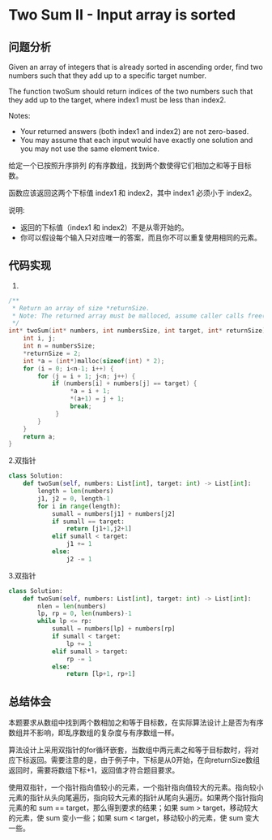 #  Two Sum II - Input array is sorted

## 问题分析

Given an array of integers that is already sorted in ascending order, find two numbers such that they add up to a specific target number.

The function twoSum should return indices of the two numbers such that they add up to the target, where index1 must be less than index2.

Notes:

* Your returned answers (both index1 and index2) are not zero-based.
* You may assume that each input would have exactly one solution and you may not use the same element twice.

给定一个已按照升序排列 的有序数组，找到两个数使得它们相加之和等于目标数。

函数应该返回这两个下标值 index1 和 index2，其中 index1 必须小于 index2。

说明:

* 返回的下标值（index1 和 index2）不是从零开始的。
* 你可以假设每个输入只对应唯一的答案，而且你不可以重复使用相同的元素。

## 代码实现

1.
``` C
/**
 * Return an array of size *returnSize.
 * Note: The returned array must be malloced, assume caller calls free().
 */
int* twoSum(int* numbers, int numbersSize, int target, int* returnSize) {
    int i, j;
    int n = numbersSize;
    *returnSize = 2;
    int *a = (int*)malloc(sizeof(int) * 2);
    for (i = 0; i<n-1; i++) {
        for (j = i + 1; j<n; j++) {
            if (numbers[i] + numbers[j] == target) {
                 *a = i + 1;
                 *(a+1) = j + 1;
                 break;
             }
        }
    }
    return a;
}
```

2.双指针
```python
class Solution:
    def twoSum(self, numbers: List[int], target: int) -> List[int]:
        length = len(numbers)
        j1, j2 = 0, length-1
        for i in range(length):
            sumall = numbers[j1] + numbers[j2]
            if sumall == target:
                return [j1+1,j2+1]
            elif sumall < target:
                j1 += 1
            else:
                j2 -= 1

```

3.双指针
```python
class Solution:
    def twoSum(self, numbers: List[int], target: int) -> List[int]:
        nlen = len(numbers)
        lp, rp = 0, len(numbers)-1
        while lp <= rp:
            sumall = numbers[lp] + numbers[rp]
            if sumall < target:
                lp += 1
            elif sumall > target:
                rp -= 1
            else:
                return [lp+1, rp+1]
```

## 总结体会

本题要求从数组中找到两个数相加之和等于目标数，在实际算法设计上是否为有序数组并不影响，即乱序数组的复杂度与有序数组一样。

算法设计上采用双指针的for循环嵌套，当数组中两元素之和等于目标数时，将对应下标返回。需要注意的是，由于例子中，下标是从0开始，在向returnSize数组返回时，需要将数组下标+1，返回值才符合题目要求。

使用双指针，一个指针指向值较小的元素，一个指针指向值较大的元素。指向较小元素的指针从头向尾遍历，指向较大元素的指针从尾向头遍历。如果两个指针指向元素的和 sum == target，那么得到要求的结果；如果 sum > target，移动较大的元素，使 sum 变小一些；如果 sum < target，移动较小的元素，使 sum 变大一些。












